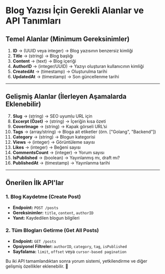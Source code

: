 # Blog Yazısı İçin Gerekli Alanlar ve API Tanımları

## **Temel Alanlar (Minimum Gereksinimler)**

1. **ID** → (UUID veya integer) → Blog yazısının benzersiz kimliği
2. **Title** → (string) → Blog başlığı
3. **Content** → (text) → Blog içeriği
4. **AuthorID** → (integer/UUID) → Yazıyı oluşturan kullanıcının kimliği
5. **CreatedAt** → (timestamp) → Oluşturulma tarihi
6. **UpdatedAt** → (timestamp) → Son güncellenme tarihi

---

## **Gelişmiş Alanlar (İlerleyen Aşamalarda Eklenebilir)**

7. **Slug** → (string) → SEO uyumlu URL için
8. **Excerpt (Özet)** → (string) → İçeriğin kısa özeti
9. **CoverImage** → (string) → Kapak görseli URL’si
10. **Tags** → (array/string) → Bloga ait etiketler (örn. ["Golang", "Backend"])
11. **Category** → (string) → Blogun kategorisi
12. **Views** → (integer) → Görüntüleme sayısı
13. **Likes** → (integer) → Beğeni sayısı
14. **CommentsCount** → (integer) → Yorum sayısı
15. **IsPublished** → (boolean) → Yayınlanmış mı, draft mı?
16. **PublishedAt** → (timestamp) → Yayınlanma tarihi

---

## **Önerilen İlk API'lar**

### **1. Blog Kaydetme (Create Post)**

- **Endpoint:** `POST /posts`
- **Gereksinimler:** `title`, `content`, `authorID`
- **Yanıt:** Kaydedilen blogun bilgileri

### **2. Tüm Blogları Getirme (Get All Posts)**

- **Endpoint:** `GET /posts`
- **Opsiyonel Filtreler:** `authorID`, `category`, `tag`, `isPublished`
- **Sayfalama:** `limit`, `offset` veya `cursor-based pagination`

Bu iki API tamamlandıktan sonra yorum sistemi, yetkilendirme ve diğer gelişmiş özellikler eklenebilir. 🚀
